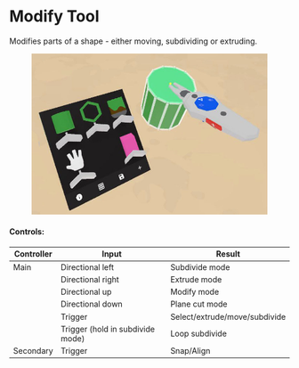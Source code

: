 # Modify Tool

Modifies parts of a shape - either moving, subdividing or extruding.

<figure><img src="../.gitbook/assets/image (3).png" alt=""><figcaption></figcaption></figure>

#### Controls:

| Controller | Input                            | Result                        |
| ---------- | -------------------------------- | ----------------------------- |
| Main       | Directional left                 | Subdivide mode                |
|            | Directional right                | Extrude mode                  |
|            | Directional up                   | Modify mode                   |
|            | Directional down                 | Plane cut mode                |
|            | Trigger                          | Select/extrude/move/subdivide |
|            | Trigger (hold in subdivide mode) | Loop subdivide                |
| Secondary  | Trigger                          | Snap/Align                    |

